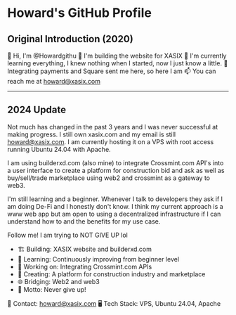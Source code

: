 # Howard's GitHub Profile

## Original Introduction (2020)

👋 Hi, I'm @Howardgithu
👀 I'm building the website for XASIX
🌱 I'm currently learning everything, I knew nothing when I started, now I just know a little.
💞️ Integrating payments and Square sent me here, so here I am
📫 You can reach me at howard@xasix.com

---

## 2024 Update

Not much has changed in the past 3 years and I was never successful at making progress. I still own xasix.com and my email is still howard@xasix.com. I am currently hosting it on a VPS with root access running Ubuntu 24.04 with Apache.

I am using builderxd.com (also mine) to integrate Crossmint.com API's into a user interface to create a platform for construction bid and ask as well as buy/sell/trade marketplace using web2 and crossmint as a gateway to web3.

I'm still learning and a beginner. Whenever I talk to developers they ask if I am doing De-Fi and I honestly don't know. I think my current approach is a www web app but am open to using a decentralized infrastructure if I can understand how to and the benefits for my use case.

Follow me! I am trying to NOT GIVE UP lol

- 🏗️ Building: XASIX website and builderxd.com
- 🌱 Learning: Continuously improving from beginner level
- 💼 Working on: Integrating Crossmint.com APIs
- 🚀 Creating: A platform for construction industry and marketplace
- 🌐 Bridging: Web2 and web3
- 💪 Motto: Never give up!

📧 Contact: howard@xasix.com
🖥️ Tech Stack: VPS, Ubuntu 24.04, Apache
